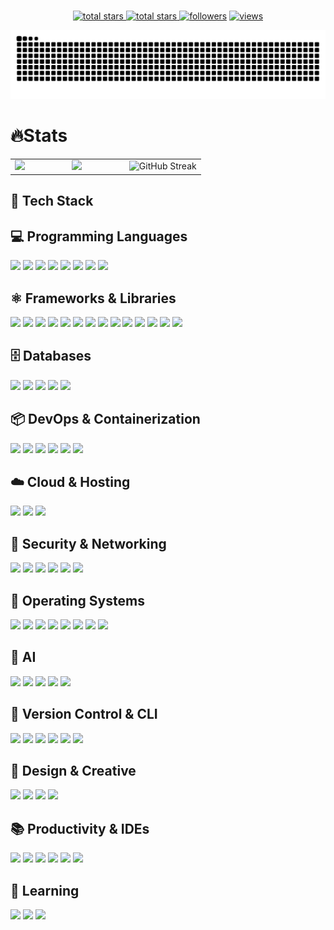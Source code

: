 <br clear="both">

<p align="center">
  <a href="https://github.com/EinsBackstein?tab=repositories&sort=stargazers">
    <img alt="total stars" title="Total stars on GitHub" src="https://custom-icon-badges.herokuapp.com/badge/dynamic/json?logo=star&host=formatted-dynamic-badges.herokuapp.com&formatter=metric&style=for-the-badge&color=55960c&labelColor=488207&label=stars&query=$.stars&url=https://api.github-star-counter.workers.dev/user/EinsBackstein"/>
  </a>
  <a href="https://github.com/EinsBackstein?tab=repositories&sort=stargazers">
    <img alt="total stars" title="Total forks on GitHub" src="https://custom-icon-badges.herokuapp.com/badge/dynamic/json?logo=fork&host=formatted-dynamic-badges.herokuapp.com&formatter=metric&style=for-the-badge&color=ff0013&labelColor=ae1206&label=forks&query=$.forks&url=https://api.github-star-counter.workers.dev/user/EinsBackstein"/>
  </a>
  <a href="https://github.com/EinsBackstein?tab=followers">
    <img alt="followers" title="Follow me on Github" src="https://custom-icon-badges.herokuapp.com/github/followers/EinsBackstein?color=236ad3&labelColor=1155ba&style=for-the-badge&logo=person-add&label=Follow&logoColor=white"/></a>
  <a href="https://github.com/EinsBackstein/Simple-View-Counter">
    <img alt="views" title="GitHub profile views" src="https://komarev.com/ghpvc/?username=EinsBackstein&style=for-the-badge&color=lightgrey"/>
  </a>
</p>

![github contribution grid snake animation](https://raw.githubusercontent.com/Einsbackstein/Einsbackstein/output/github-contribution-grid-snake-dark.svg)

###

<h1 align="left">🔥Stats</h1>
<table>
  <tr>
    <td width="30%">
      <img src="https://github-readme-stats.vercel.app/api/top-langs/?username=EinsBackstein&hide_border=true&layout=compact&hide=html&langs_count=8&size_weight=0.5&count_weight=0.5&theme=github_dark&show_icons=true&height=200" />
    </td>
    <td width="30%">
      <img src="https://github-readme-stats.vercel.app/api?username=EinsBackstein&theme=github_dark&hide_border=true&count_private=true&hide_rank=true&show_icons=true&hide=prs,prs_reviewed,contribs&show=prs_merged,prs_merged_percentage&height=200" />
    </td>
    <td width="40%">
      <img src="https://streak-stats.demolab.com?user=EinsBackstein&theme=github-dark-blue&hide_border=true&card_width=400&fire=EB8300" alt="GitHub Streak" />
    </td>
  </tr>
</table>

<h2 align="left">🚀 Tech Stack</h2>

## 💻 Programming Languages

<img src="https://img.shields.io/badge/C++-161B22?style=for-the-badge&logo=cplusplus&logoColor=00599C&labelColor=161B22&scale=1.2" /> <img src="https://img.shields.io/badge/CSS3-161B22?style=for-the-badge&logo=css&logoColor=1572B6&labelColor=161B22&scale=1.2" /> <img src="https://img.shields.io/badge/HTML5-161B22?style=for-the-badge&logo=html5&logoColor=E34F26&labelColor=161B22&scale=1.2" /> <img src="https://img.shields.io/badge/JavaScript-161B22?style=for-the-badge&logo=javascript&logoColor=F7DF1E&labelColor=161B22&scale=1.2" /> <img src="https://img.shields.io/badge/JSON-161B22?style=for-the-badge&logo=json&logoColor=white&labelColor=161B22&scale=1.2" /> <img src="https://img.shields.io/badge/MDX-161B22?style=for-the-badge&logo=mdx&logoColor=white&labelColor=161B22&scale=1.2" /> <img src="https://img.shields.io/badge/Python-161B22?style=for-the-badge&logo=python&logoColor=3776AB&labelColor=161B22&scale=1.2" /> <img src="https://img.shields.io/badge/TypeScript-161B22?style=for-the-badge&logo=typescript&logoColor=3178C6&labelColor=161B22&scale=1.2" />

## ⚛️ Frameworks & Libraries

<img src="https://img.shields.io/badge/Astro-161B22?style=for-the-badge&logo=astro&logoColor=FDFDFE&labelColor=161B22&scale=1.2" /> <img src="https://img.shields.io/badge/Axios-161B22?style=for-the-badge&logo=axios&logoColor=671ddf&labelColor=161B22&scale=1.2" /> <img src="https://img.shields.io/badge/Bootstrap-161B22?style=for-the-badge&logo=bootstrap&logoColor=7952B3&labelColor=161B22&scale=1.2" /> <img src="https://img.shields.io/badge/Django-161B22?style=for-the-badge&logo=django&logoColor=092E20&labelColor=161B22&scale=1.2" /> <img src="https://img.shields.io/badge/FastAPI-161B22?style=for-the-badge&logo=fastapi&logoColor=009688&labelColor=161B22&scale=1.2" /> <img src="https://img.shields.io/badge/Markdown-161B22?style=for-the-badge&logo=markdown&logoColor=white&labelColor=161B22&scale=1.2" /> <img src="https://img.shields.io/badge/Next.js-161B22?style=for-the-badge&logo=next.js&logoColor=white&labelColor=161B22&scale=1.2" /> <img src="https://img.shields.io/badge/Nginx-161B22?style=for-the-badge&logo=nginx&logoColor=009639&labelColor=161B22&scale=1.2" /> <img src="https://img.shields.io/badge/Node.js-161B22?style=for-the-badge&logo=nodedotjs&logoColor=339933&labelColor=161B22&scale=1.2" /> <img src="https://img.shields.io/badge/npm-161B22?style=for-the-badge&logo=npm&logoColor=CB3837&labelColor=161B22&scale=1.2" /> <img src="https://img.shields.io/badge/PyPI-161B22?style=for-the-badge&logo=pypi&logoColor=3775A9&labelColor=161B22&scale=1.2" /> <img src="https://img.shields.io/badge/React-161B22?style=for-the-badge&logo=react&logoColor=61DAFB&labelColor=161B22&scale=1.2" /> <img src="https://img.shields.io/badge/shadcn%2Fui-161B22?style=for-the-badge&logo=shadcnui&logoColor=white&labelColor=161B22&scale=1.2" /> <img src="https://img.shields.io/badge/Tailwind_CSS-161B22?style=for-the-badge&logo=tailwind-css&logoColor=06B6D4&labelColor=161B22&scale=1.2" />

## 🗄️ Databases

<img src="https://img.shields.io/badge/Elastic_Search-161B22?style=for-the-badge&logo=elasticsearch&logoColor=005571&labelColor=161B22&scale=1.2" /> <img src="https://img.shields.io/badge/MariaDB-161B22?style=for-the-badge&logo=mariadb&logoColor=white&labelColor=161B22&scale=1.2" /> <img src="https://img.shields.io/badge/MongoDB-161B22?style=for-the-badge&logo=mongodb&logoColor=4EA94B&labelColor=161B22&scale=1.2" /> <img src="https://img.shields.io/badge/MySQL-161B22?style=for-the-badge&logo=mysql&logoColor=005C84&labelColor=161B22&scale=1.2" /> <img src="https://img.shields.io/badge/Supabase-161B22?style=for-the-badge&logo=supabase&logoColor=3ECF8E&labelColor=161B22&scale=1.2" />

## 📦 DevOps & Containerization

<img src="https://img.shields.io/badge/GitHub_Actions-161B22?style=for-the-badge&logo=github-actions&logoColor=2088FF&labelColor=161B22&scale=1.2" /> <img src="https://img.shields.io/badge/K3S-161B22?style=for-the-badge&logo=k3s&logoColor=FFC61C&labelColor=161B22&scale=1.2" /> <img src="https://img.shields.io/badge/Kubernetes-161B22?style=for-the-badge&logo=kubernetes&logoColor=326CE5&labelColor=161B22&scale=1.2" /> <img src="https://img.shields.io/badge/Docker-161B22?style=for-the-badge&logo=docker&logoColor=2496ED&labelColor=161B22&scale=1.2" /> <img src="https://img.shields.io/badge/Docker_Compose-161B22?style=for-the-badge&logo=docker&logoColor=2496ED&labelColor=161B22&scale=1.2" /> <img src="https://img.shields.io/badge/VMware-161B22?style=for-the-badge&logo=vmware&logoColor=white&labelColor=161B22&scale=1.2" />

## ☁️ Cloud & Hosting

<img src="https://img.shields.io/badge/Azure-161B22?style=for-the-badge&logo=microsoft-azure&logoColor=0089D6&labelColor=161B22&scale=1.2" /> <img src="https://img.shields.io/badge/Vercel-161B22?style=for-the-badge&logo=vercel&logoColor=white&labelColor=161B22&scale=1.2" /> <img src="https://img.shields.io/badge/GitHub_Pages-161B22?style=for-the-badge&logo=github&logoColor=white&labelColor=161B22&scale=1.2" />

## 🔐 Security & Networking

<img src="https://img.shields.io/badge/Cisco-161B22?style=for-the-badge&logo=cisco&logoColor=1BA0D7&labelColor=161B22&scale=1.2" /> <img src="https://img.shields.io/badge/MikroTik-161B22?style=for-the-badge&logo=mikrotik&logoColor=white&labelColor=161B22&scale=1.2" /> <img src="https://img.shields.io/badge/Fortinet-161B22?style=for-the-badge&logo=fortinet&logoColor=white&labelColor=161B22&scale=1.2" /> <img src="https://img.shields.io/badge/Wireshark-161B22?style=for-the-badge&logo=wireshark&logoColor=1679A7&labelColor=161B22&scale=1.2" /> <img src="https://img.shields.io/badge/Burp_Suite-161B22?style=for-the-badge&logo=burpsuite&logoColor=FF6633&labelColor=161B22&scale=1.2" /> <img src="https://img.shields.io/badge/Active_Directory-161B22?style=for-the-badge&logo=microsoft&logoColor=white&labelColor=161B22&scale=1.2" />

## 🐧 Operating Systems

<img src="https://img.shields.io/badge/Fedora-161B22?style=for-the-badge&logo=fedora&logoColor=51A2DA&labelColor=161B22&scale=1.2" /> <img src="https://img.shields.io/badge/Kali_Linux-161B22?style=for-the-badge&logo=kali-linux&logoColor=557C94&labelColor=161B22&scale=1.2" /> <img src="https://img.shields.io/badge/Ubuntu-161B22?style=for-the-badge&logo=ubuntu&logoColor=E95420&labelColor=161B22&scale=1.2" /> <img src="https://img.shields.io/badge/Red_Hat-161B22?style=for-the-badge&logo=redhat&logoColor=white&labelColor=161B22&scale=1.2" /> <img src="https://img.shields.io/badge/Rocky_Linux-161B22?style=for-the-badge&logo=rockylinux&logoColor=white&labelColor=161B22&scale=1.2" /> <img src="https://img.shields.io/badge/Windows_Server-161B22?style=for-the-badge&logo=windows&logoColor=0078D6&labelColor=161B22&scale=1.2" /> <img src="https://img.shields.io/badge/Linux-161B22?style=for-the-badge&logo=linux&logoColor=FCC624&labelColor=161B22&scale=1.2" /> <img src="https://img.shields.io/badge/Windows-161B22?style=for-the-badge&logo=windows&logoColor=0078D6&labelColor=161B22&scale=1.2" />


## 🤖 AI

<img src="https://img.shields.io/badge/LangChain-161B22?style=for-the-badge&logo=langchain&logoColor=white&labelColor=161B22&scale=1.2" /> <img src="https://img.shields.io/badge/ChromaDB-161B22?style=for-the-badge&logo=chromadb&logoColor=white&labelColor=161B22&scale=1.2" /> <img src="https://img.shields.io/badge/LlamaIndex-161B22?style=for-the-badge&logo=llamaindex&logoColor=white&labelColor=161B22&scale=1.2" /> <img src="https://img.shields.io/badge/Ollama-161B22?style=for-the-badge&logo=ollama&logoColor=white&labelColor=161B22&scale=1.2" /> <img src="https://img.shields.io/badge/Automatic1111-161B22?style=for-the-badge&logo=&logoColor=white&labelColor=161B22&scale=1.2" />

## 🔧 Version Control & CLI

<img src="https://img.shields.io/badge/Git-161B22?style=for-the-badge&logo=git&logoColor=F05032&labelColor=161B22&scale=1.2" /> <img src="https://img.shields.io/badge/GitHub-161B22?style=for-the-badge&logo=github&logoColor=white&labelColor=161B22&scale=1.2" /> <img src="https://img.shields.io/badge/GitLab-161B22?style=for-the-badge&logo=gitlab&logoColor=FC6D26&labelColor=161B22&scale=1.2" /> <img src="https://img.shields.io/badge/PowerShell-161B22?style=for-the-badge&logo=powershell&logoColor=5391FE&labelColor=161B22&scale=1.2" /> <img src="https://img.shields.io/badge/GNU_Bash-161B22?style=for-the-badge&logo=gnu-bash&logoColor=4EAA25&labelColor=161B22&scale=1.2" /> <img src="https://img.shields.io/badge/Shell_Script-161B22?style=for-the-badge&logo=gnu-bash&logoColor=white&labelColor=161B22&scale=1.2" />

## 🎨 Design & Creative
<img src="https://img.shields.io/badge/Adobe_Illustrator-161B22?style=for-the-badge&logo=adobe-illustrator&logoColor=FF9A00&labelColor=161B22&scale=1.2" /> <img src="https://img.shields.io/badge/Adobe_Photoshop-161B22?style=for-the-badge&logo=adobe-photoshop&logoColor=31A8FF&labelColor=161B22&scale=1.2" /> <img src="https://img.shields.io/badge/Figma-161B22?style=for-the-badge&logo=figma&logoColor=F24E1E&labelColor=161B22&scale=1.2" /> <img src="https://img.shields.io/badge/Tinkercad-161B22?style=for-the-badge&logo=tinkercad&logoColor=1477D1&labelColor=161B22&scale=1.2" />

## 📚 Productivity & IDEs

<img src="https://img.shields.io/badge/Obsidian-161B22?style=for-the-badge&logo=obsidian&logoColor=7C3AED&labelColor=161B22&scale=1.2" /> <img src="https://img.shields.io/badge/VSCode-161B22?style=for-the-badge&logo=visual-studio-code&logoColor=0078D4&labelColor=161B22&scale=1.2" /> <img src="https://img.shields.io/badge/Excel-161B22?style=for-the-badge&logo=microsoft-excel&logoColor=217346&labelColor=161B22&scale=1.2" /> <img src="https://img.shields.io/badge/Word-161B22?style=for-the-badge&logo=microsoft-word&logoColor=2B579A&labelColor=161B22&scale=1.2" /> <img src="https://img.shields.io/badge/PowerPoint-161B22?style=for-the-badge&logo=microsoft-powerpoint&logoColor=B7472A&labelColor=161B22&scale=1.2" /> <img src="https://img.shields.io/badge/Arduino_IDE-161B22?style=for-the-badge&logo=arduino&logoColor=00979D&labelColor=161B22&scale=1.2" /> 

## 🌱 Learning

<img src="https://img.shields.io/badge/Duolingo-161B22?style=for-the-badge&logo=duolingo&logoColor=58CC02&labelColor=161B22&scale=1.2" /> <img src="https://img.shields.io/badge/HackTheBox-161B22?style=for-the-badge&logo=hackthebox&logoColor=9FEF00&labelColor=161B22&scale=1.2" /> <img src="https://img.shields.io/badge/TryHackMe-161B22?style=for-the-badge&logo=tryhackme&logoColor=white&labelColor=161B22&scale=1.2" />
